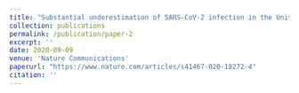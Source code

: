 ```yaml
---
title: "Substantial underestimation of SARS-CoV-2 infection in the United States"
collection: publications
permalink: /publication/paper-2
excerpt: ''
date: 2020-09-09
venue: 'Nature Communications'
paperurl: "https://www.nature.com/articles/s41467-020-18272-4"
citation: ''
---
```

